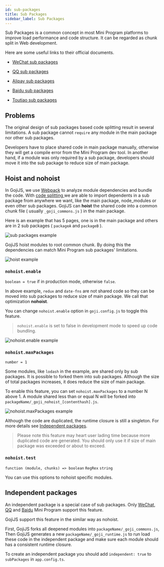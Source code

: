 ```yaml
---
id: sub-packages
title: Sub Packages
sidebar_label: Sub Packages
---
```


Sub Packages is a common concept in most Mini Program platforms to improve load performance and code
structure. It can be regarded as chunk split in Web development.

Here are some useful links to their official documents.

- [WeChat sub packages](https://developers.weixin.qq.com/miniprogram/dev/framework/subpackages/basic.html)

- [QQ sub packages](https://q.qq.com/wiki/develop/miniprogram/frame/basic_ability/basic_pack.html)

- [Alipay sub packages](https://opendocs.alipay.com/mini/framework/subpackages)

- [Baidu sub packages](https://smartprogram.baidu.com/docs/develop/framework/subpackages/)

- [Toutiao sub packages](https://microapp.bytedance.com/docs/zh-CN/mini-app/develop/framework/subpackages/introduction)

## Problems

The original design of sub packages based code splitting result in several limitations. A sub
package cannot `require` any module in the main package nor other sub packages.

Developers have to place shared code in main package manually, otherwise they will get a compile
error from the Mini Program dev tool. In another hand, if a module was only required by a sub
package, developers should move it into the sub package to reduce size of main package.

## Hoist and nohoist

In GojiJS, we use [Webpack](https://webpack.js.org/) to analyze module dependencies and bundle the
code. With [code splitting ](https://webpack.js.org/guides/code-splitting/) we are able to import
dependents in a sub package from anywhere we want, like the main package, node_modules or even other
sub packages. GojiJS can **hoist** the shared code into a common chunk file ( usually
`_goji_commons.js` ) in the main package.

Here is an example that has 5 pages, one is in the main package and others are in 2 sub packages (
`packageA` and `packageB` ).

![sub packages example](https://user-images.githubusercontent.com/1812118/138204963-4829b600-ac1a-4273-89ab-cf36d5cd03da.png)

GojiJS hoist modules to root common chunk. By doing this the dependencies can match Mini Program sub
packages' limitations.

![hoist example](https://user-images.githubusercontent.com/1812118/138205488-dddaf015-f752-4720-90ec-b216d6f7dc27.png)

### `nohoist.enable`

`boolean = true` if in production mode, otherwise `false`.

In above example, `redux` and `date-fns` are not shared code so they can be moved into sub packages
to reduce size of main package. We call that optimization **nohoist**.

You can change `nohoist.enable` option in `goji.config.js` to toggle this feature.

> `nohoist.enable` is set to false in development mode to speed up code bundling.

![nohoist.enable example](https://user-images.githubusercontent.com/1812118/138205001-0ea82de4-81b1-494c-9e30-f48d462611be.png)

### `nohoist.maxPackages`

`number = 1`

Some modules, like `lodash` in the example, are shared only by sub packages. It is possible to
forked them into sub packages. Although the size of total packages increases, it does reduce the
size of main package.

To enable this feature, you can set `nohoist.maxPackages` to a number N above 1. A module shared
less than or equal N will be forked into `packageName/_goji_nohoist_[contenthash].js`.

![nohoist.maxPackages example](https://user-images.githubusercontent.com/1812118/138208851-2c0c7fe3-6e55-4744-b4af-b74fca59228a.png)

Although the code are duplicated, the runtime closure is still a singleton. For more details see
[Independent packages](#independent-packages).

> Please note this feature may heart user lading time because more duplicated code are generated.
> You should only use it if size of main package was exceeded or about to exceed.

### `nohoist.test`

`function (module, chunks) => boolean` `RegRex` `string`

You can use this options to nohoist specific modules.

## Independent packages

An independent package is a special case of sub packages. Only
[WeChat](https://developers.weixin.qq.com/miniprogram/dev/framework/subpackages/independent.html),
[QQ](https://q.qq.com/wiki/develop/miniprogram/frame/basic_ability/basic_pack.html#%E7%8B%AC%E7%AB%8B%E5%88%86%E5%8C%85)
and [Baidu](https://smartprogram.baidu.com/docs/develop/framework/subpackages_independent/) Mini
Program support this feature.

GojiJS support this feature in the similar way as nohoist.

First, GojiJS forks all deepened modules into `packageName/_goji_commons.js`, Then GojiJS generates
a new `packageName/_goji_runtime.js` to run load these code in the independent package and make sure
each module should has a consistent runtime closure.

To create an independent package you should add `independent: true` to `subPackages` in
`app.config.ts`.

